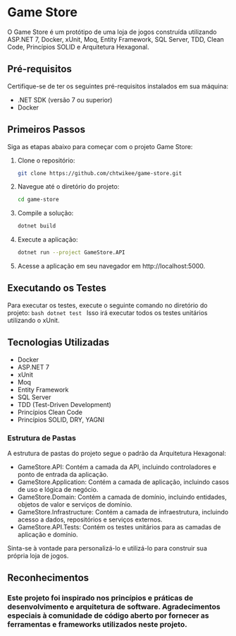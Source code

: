 # Game Store
O Game Store é um protótipo de uma loja de jogos construída utilizando ASP.NET 7, Docker, xUnit, Moq, Entity Framework, SQL Server, TDD, Clean Code, Princípios SOLID e Arquitetura Hexagonal.

## Pré-requisitos
Certifique-se de ter os seguintes pré-requisitos instalados em sua máquina:

- .NET SDK (versão 7 ou superior)
- Docker

## Primeiros Passos
Siga as etapas abaixo para começar com o projeto Game Store:

1. Clone o repositório:
    ```bash
    git clone https://github.com/chtwikee/game-store.git
    ```
    
2. Navegue até o diretório do projeto:
    ```bash
    cd game-store
    ```
    
3. Compile a solução:
    ```bash
    dotnet build
    ```
    
4. Execute a aplicação:
    ```bash
    dotnet run --project GameStore.API
    ```
    
5. Acesse a aplicação em seu navegador em http://localhost:5000.

## Executando os Testes
Para executar os testes, execute o seguinte comando no diretório do projeto:
    ```bash
    dotnet test
    ```
Isso irá executar todos os testes unitários utilizando o xUnit.


## Tecnologias Utilizadas
- Docker
- ASP.NET 7
- xUnit
- Moq
- Entity Framework
- SQL Server
- TDD (Test-Driven Development)
- Princípios Clean Code
- Princípios SOLID, DRY, YAGNI

### Estrutura de Pastas
A estrutura de pastas do projeto segue o padrão da Arquitetura Hexagonal:

- GameStore.API: Contém a camada da API, incluindo controladores e ponto de entrada da aplicação.
- GameStore.Application: Contém a camada de aplicação, incluindo casos de uso e lógica de negócio.
- GameStore.Domain: Contém a camada de domínio, incluindo entidades, objetos de valor e serviços de domínio.
- GameStore.Infrastructure: Contém a camada de infraestrutura, incluindo acesso a dados, repositórios e serviços externos.
- GameStore.API.Tests: Contém os testes unitários para as camadas de aplicação e domínio.

Sinta-se à vontade para personalizá-lo e utilizá-lo para construir sua própria loja de jogos.

## Reconhecimentos
### Este projeto foi inspirado nos princípios e práticas de desenvolvimento e arquitetura de software. Agradecimentos especiais à comunidade de código aberto por fornecer as ferramentas e frameworks utilizados neste projeto.
